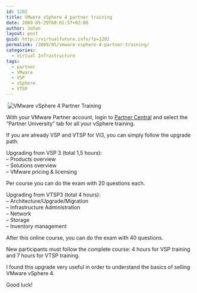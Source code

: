 ```yaml
---
id: 1202
title: VMware vSphere 4 partner training
date: 2009-05-29T00:01:57+02:00
author: Johan
layout: post
guid: http://virtualfuture.info/?p=1202
permalink: /2009/05/vmware-vsphere-4-partner-training/
categories:
  - Virtual Infrastructure
tags:
  - partner
  - VMware
  - VSP
  - vSphere
  - VTSP
---
```

 ![VMware vSphere 4 Partner Training](http://mylearn1.vmware.com/courseware/38818/PartnerU_vSphere_Training.gif)

With your VMware Partner account, login to <a title="VMware Partner Central" href="http://vmwareprod.clickcommerce.com/authenticator/login?returnAddress=http%3A%2F%2Fvmwareprod.clickcommerce.com%3A80%2Findex.jsp" target="_blank">Partner Central</a> and select the  
&#8220;Partner University&#8221; tab for all your vSphere training. 

If you are already VSP and VTSP for VI3, you can simply follow the upgrade path.  
<!--more-->

  
Upgrading from VSP 3 (total 1,5 hours):  
&#8211; Products overview  
&#8211; Solutions overview  
&#8211; VMware pricing & licensing 

Per course you can do the exam with 20 questions each.

Upgrading from VTSP3 (total 4 hours):  
&#8211; Architecture/Upgrade/Migration  
&#8211; Infrastructure Administration  
&#8211; Network  
&#8211; Storage  
&#8211; Inventory management

After this online course, you can do the exam with 40 questions.

New participants must follow the complete course: 4 hours for VSP training and 7 hours for VTSP training.

I found this upgrade very useful in order to understand the basics of selling VMware vSphere 4.

Good luck!